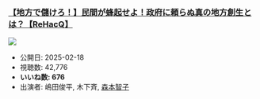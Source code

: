 ### [【地方で儲けろ！】民間が蜂起せよ！政府に頼らぬ真の地方創生とは？【ReHacQ】](https://www.youtube.com/watch?v=VqSBfTEZ3vA)
[![](https://img.youtube.com/vi/VqSBfTEZ3vA/sddefault.jpg)](https://www.youtube.com/watch?v=VqSBfTEZ3vA)
-   公開日: 2025-02-18
-   視聴数: 42,776
-   **いいね数: 676**
-   出演者: 嶋田俊平, 木下斉, [森本智子](/rehacq_fan/people/森本智子 "wikilink")
